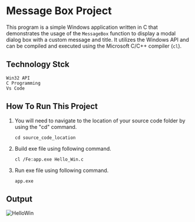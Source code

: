 # Message Box Project

This program is a simple Windows application written in C that demonstrates the usage of the `MessageBox` function to display a modal dialog box with a custom message and title. It utilizes the Windows API and can be compiled and executed using the Microsoft C/C++ compiler (`cl`).

## Technology Stck

`Win32 API` <br>
`C Programming` <br>
`Vs Code`

## How To Run This Project

                                
1. You will need to navigate to the location of your source code folder by using the "cd" command.

     ```shell
   cd source_code_location

2. Build exe file using following command.

    ```shell
   cl /Fe:app.exe Hello_Win.c

3. Run exe file using following command.

    ```shell
   app.exe

## Output
<img src="https://github.com/Chetandhande11/C-PROJECTS/tree/main/GUI_C_BASED_PROJECT/02_Message_Box/Output" alt="HelloWin">





